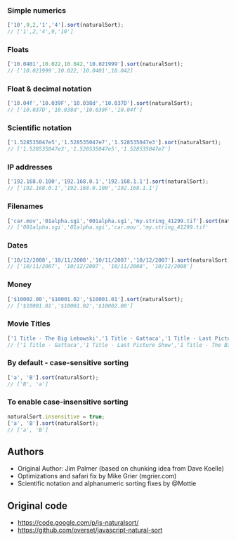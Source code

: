 ### Simple numerics

```javascript
['10',9,2,'1','4'].sort(naturalSort);
// ['1',2,'4',9,'10']
```

### Floats

```javascript
['10.0401',10.022,10.042,'10.021999'].sort(naturalSort);
// ['10.021999',10.022,'10.0401',10.042]
```

### Float & decimal notation

```javascript
['10.04f','10.039F','10.038d','10.037D'].sort(naturalSort);
// ['10.037D','10.038d','10.039F','10.04f']
```

### Scientific notation

```javascript
['1.528535047e5','1.528535047e7','1.528535047e3'].sort(naturalSort);
// ['1.528535047e3','1.528535047e5','1.528535047e7']
```

### IP addresses

```javascript
['192.168.0.100','192.168.0.1','192.168.1.1'].sort(naturalSort);
// ['192.168.0.1','192.168.0.100','192.168.1.1']
```

### Filenames

```javascript
['car.mov','01alpha.sgi','001alpha.sgi','my.string_41299.tif'].sort(naturalSort);
// ['001alpha.sgi','01alpha.sgi','car.mov','my.string_41299.tif'
```

### Dates

```javascript
['10/12/2008','10/11/2008','10/11/2007','10/12/2007'].sort(naturalSort);
// ['10/11/2007', '10/12/2007', '10/11/2008', '10/12/2008']
```

### Money

```javascript
['$10002.00','$10001.02','$10001.01'].sort(naturalSort);
// ['$10001.01','$10001.02','$10002.00']
```

### Movie Titles

```javascript
['1 Title - The Big Lebowski','1 Title - Gattaca','1 Title - Last Picture Show'].sort(naturalSort);
// ['1 Title - Gattaca','1 Title - Last Picture Show','1 Title - The Big Lebowski']
```

### By default - case-sensitive sorting

```javascript
['a', 'B'].sort(naturalSort);
// ['B', 'a']
```

### To enable case-insensitive sorting
```javascript
naturalSort.insensitive = true;
['a', 'B'].sort(naturalSort);
// ['a', 'B']
```

## Authors
* Original Author: Jim Palmer (based on chunking idea from Dave Koelle)
* Optimizations and safari fix by Mike Grier (mgrier.com)
* Scientific notation and alphanumeric sorting fixes by @Mottie

## Original code
* https://code.google.com/p/js-naturalsort/  
* https://github.com/overset/javascript-natural-sort